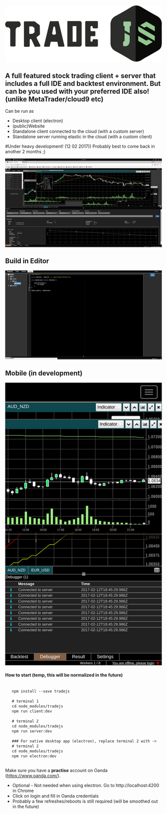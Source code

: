 ![Alt text](doc/logo/TradeJS-medium.png?raw=true "Title")

## A full featured stock trading client + server that includes a full IDE and backtest environment. But can be you used with your preferred IDE also! (unlike MetaTrader/cloud9 etc) 

Can be run as
- Desktop client (electron)
- (public)Website
- Standalone client connected to the cloud (with a custom server)
- Standalone server running elastic in the cloud (with a custom client)

 #Under heavy development! (12 02  2017))
 Probably best to come back in another 2 months ;)
 

 ![Alt text](doc/screenshot/dashboard.png?raw=true "Title")
 
 ## Build in Editor
 ![Alt text](doc/screenshot/editor.png?raw=true "Title")
 
 ## Mobile (in development)
 ![Alt text](doc/screenshot/mobile.png?raw=true "Title")
 
  #### How to start (temp, this will be normalized in the future)
  
  ```
 
     npm install --save tradejs
     
     # terminal 1
     cd node_modules/tradejs
     npm run client:dev
     
     # terminal 2
     cd node_modules/tradejs
     npm run server:dev
     
     ### For native desktop app (electron), replace terminal 2 with ->
     # terminal 2
     cd node_modules/tradejs
     npm run electron:dev
    
 ```
 
 Make sure you have a **practise** account on Oanda (https://www.oanda.com/).
 
 * Optional - Not needed when using electron. Go to http://localhost:4200 in Chrome
 * Click on login and fill in Oanda credentials
 * Probably a few refreshes/reboots is still required (will be smoothed out in the future)
 